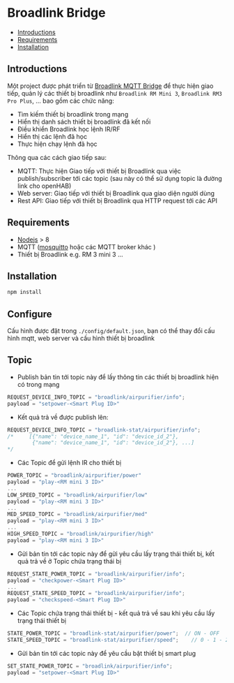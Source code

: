  # Broadlink Bridge
 - [Introductions](#introdution)
 - [Requirements](#requirements)
 - [Installation](#installation)
 ## Introductions
 Một project được phát triển từ [Broadlink MQTT Bridge](https://github.com/fbacker/broadlink-mqtt-bridge) để thực hiện giao tiếp, quản lý các thiết bị broadlink như `Broadlink RM Mini 3`, `Broadlink RM3 Pro Plus`, ... bao gồm các chức năng: 
 - Tìm kiếm thiết bị broadlink trong mạng
 - Hiển thị danh sách thiết bị broadlink đã kết nối
 - Điều khiển Broadlink học lệnh IR/RF
 - Hiển thị các lệnh đã học
 - Thực hiện chạy lệnh đã học
 
 Thông qua các cách giao tiếp sau:
 - MQTT: Thực hiện Giao tiếp với thiết bị Broadlink qua việc publish/subscriber tới các topic (sau này có thể sử dụng topic là đường link cho openHAB)
 - Web server: Giao tiếp với thiết bị Broadlink qua giao diện người dùng
 - Rest API: Giao tiếp với thiết bị Broadlink qua HTTP request tới các API
 ## Requirements

- [Nodejs](https://nodejs.org/en/) > 8 
- MQTT ([mosquitto](https://mosquitto.org/) hoặc các MQTT broker khác )
- Thiết bị Broadlink e.g. RM 3 mini 3 ...

## Installation
```sh
npm install 
```

## Configure
Cấu hình được đặt trong `./config/default.json`, bạn có thể thay đổi cấu hình mqtt, web server và cấu hình thiết bị broadlink


## Topic
- Publish bản tin tới topic này để lấy thông tin các thiết bị broadlink hiện có trong mạng 
```js
REQUEST_DEVICE_INFO_TOPIC = "broadlink/airpurifier/info";
payload = "setpower-<Smart Plug ID>"
```
- Kết quả trả về được publish lên:
```js
REQUEST_DEVICE_INFO_TOPIC = "broadlink-stat/airpurifier/info"; 
/*     [{"name": "device_name_1", "id": "device_id_2"}, 
        {"name": "device_name_1", "id": "device_id_2"}, ...]
*/
```

- Các Topic để gửi lệnh IR cho thiết bị
```js
POWER_TOPIC = "broadlink/airpurifier/power" 
payload = "play-<RM mini 3 ID>"
...
LOW_SPEED_TOPIC = "broadlink/airpurifier/low" 
payload = "play-<RM mini 3 ID>"
...
MED_SPEED_TOPIC = "broadlink/airpurifier/med" 
payload = "play-<RM mini 3 ID>"
...
HIGH_SPEED_TOPIC = "broadlink/airpurifier/high" 
payload = "play-<RM mini 3 ID>"
```
- Gửi bản tin tới các topic này để gửi yêu cầu lấy trạng thái thiết bị, kết quả trả về ở Topic chứa trạng thái bị
```js
REQUEST_STATE_POWER_TOPIC = "broadlink/airpurifier/info";
payload = "checkpower-<Smart Plug ID>"
...
REQUEST_STATE_SPEED_TOPIC = "broadlink/airpurifier/info";
payload = "checkspeed-<Smart Plug ID>"
```

- Các Topic chứa trạng thái thiết bị - kết quả trả về sau khi yêu cầu lấy trạng thái thiết bị
```js
STATE_POWER_TOPIC = "broadlink-stat/airpurifier/power";  // ON - OFF
STATE_SPEED_TOPIC = "broadlink-stat/airpurifier/speed";    // 0 - 1 - 2 - 3
```
- Gửi bản tin tới các topic này để yêu cầu bật thiết bị smart plug
```js
SET_STATE_POWER_TOPIC = "broadlink/airpurifier/info";
payload = "setpower-<Smart Plug ID>"
```
